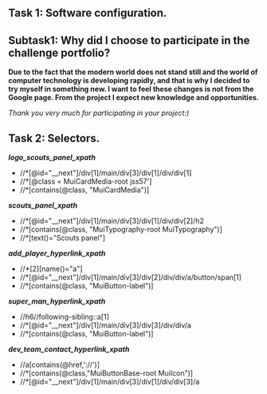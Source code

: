 ## Task 1: Software configuration.
## Subtask1: Why did I choose to participate in the challenge portfolio?
**Due to the fact that the modern world does not stand still and the world of computer technology is developing rapidly, 
and that is why I decided to try myself in something new. 
I want to feel these changes is not from the Google page.
From the project I expect new knowledge and opportunities.**

_Thank you very much for participating in your project:)_

## Task 2: Selectors.

_**logo_scouts_panel_xpath**_
* //*[@id="__next"]/div[1]/main/div[3]/div[1]/div/div[1]
* //*[@class = MuiCardMedia-root jss57'] 
* //*[contains(@class, "MuiCardMedia")]

_**scouts_panel_xpath**_
* //*[@id="__next"]/div[1]/main/div[3]/div[1]/div/div[2]/h2
* //*[contains(@class, "MuiTypography-root MuiTypography")]
* //*[text()="Scouts panel"]

_**add_player_hyperlink_xpath**_
* //*[2][name()="a"] 
* //*[@id="__next"]/div[1]/main/div[3]/div[2]/div/div/a/button/span[1] 
* //*[contains(@class, "MuiButton-label")]

_**super_man_hyperlink_xpath**_
* //h6//following-sibling::a[1]
* //*[@id="__next"]/div[1]/main/div[3]/div[3]/div/div/a
* //*[contains(@class, "MuiButton-label")]

_**dev_team_contact_hyperlink_xpath**_
* //a[contains(@href,'://')] 
* //*[contains(@class,"MuiButtonBase-root MuiIcon")] 
* //*[@id="__next"]/div[1]/main/div[3]/div[1]/div/div[3]/a


